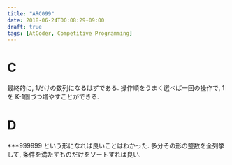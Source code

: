 ```yaml
---
title: "ARC099"
date: 2018-06-24T00:08:29+09:00
draft: true
tags: [AtCoder, Competitive Programming]
---
```


C
==
最終的に, 1だけの数列になるはずである.
操作順をうまく選べば一回の操作で, 1を K-1個づつ増やすことができる.

D
==
\*\*\*999999 という形になれば良いことはわかった.
多分その形の整数を全列挙して, 条件を満たすものだけをソートすれば良い.


